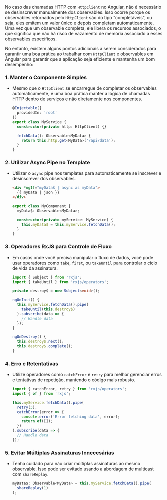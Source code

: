 No caso das chamadas HTTP com `HttpClient` no Angular, não é necessário se desinscrever manualmente dos observables. Isso ocorre porque os observables retornados pelo `HttpClient` são do tipo "completáveis", ou seja, eles emitem um valor único e depois completam automaticamente. 
Uma vez que um observable completa, ele libera os recursos associados, o que significa que não há risco de vazamento de memória associado a esses observables específicos.

No entanto, existem alguns pontos adicionais a serem considerados para garantir uma boa prática ao trabalhar com `HttpClient` e observables em Angular para garantir que a aplicação seja eficiente e mantenha um bom desempenho:

### 1. **Manter o Componente Simples**
   - Mesmo que o `HttpClient` se encarregue de completar os observables automaticamente, é uma boa prática manter a lógica de chamadas HTTP dentro de serviços e não diretamente nos componentes.
   
     ```typescript
     @Injectable({
       providedIn: 'root'
     })
     export class MyService {
       constructor(private http: HttpClient) {}

       fetchData(): Observable<MyData> {
         return this.http.get<MyData>('/api/data');
       }
     }
     ```

### 2. **Utilizar Async Pipe no Template**
   - Utilizar o `async` pipe nos templates para automaticamente se inscrever e desinscrever dos observables.

     ```html
     <div *ngIf="myData$ | async as myData">
       {{ myData | json }}
     </div>
     ```

     ```typescript
     export class MyComponent {
       myData$: Observable<MyData>;

       constructor(private myService: MyService) {
         this.myData$ = this.myService.fetchData();
       }
     }
     ```

### 3. **Operadores RxJS para Controle de Fluxo**
   - Em casos onde você precisa manipular o fluxo de dados, você pode usar operadores como `take`, `first`, ou `takeUntil` para controlar o ciclo de vida da assinatura.

     ```typescript
     import { Subject } from 'rxjs';
     import { takeUntil } from 'rxjs/operators';

     private destroy$ = new Subject<void>();

     ngOnInit() {
       this.myService.fetchData().pipe(
         takeUntil(this.destroy$)
       ).subscribe(data => {
         // Handle data
       });
     }

     ngOnDestroy() {
       this.destroy$.next();
       this.destroy$.complete();
     }
     ```

### 4. **Erro e Retentativas**
   - Utilize operadores como `catchError` e `retry` para melhor gerenciar erros e tentativas de repetição, mantendo o código mais robusto.

     ```typescript
     import { catchError, retry } from 'rxjs/operators';
     import { of } from 'rxjs';

     this.myService.fetchData().pipe(
       retry(3),
       catchError(error => {
         console.error('Error fetching data', error);
         return of([]);
       })
     ).subscribe(data => {
       // Handle data
     });
     ```

### 5. **Evitar Múltiplas Assinaturas Innecesárias**
   - Tenha cuidado para não criar múltiplas assinaturas ao mesmo observable. Isso pode ser evitado usando a abordagem de multicast com `shareReplay`.

     ```typescript
     myData$: Observable<MyData> = this.myService.fetchData().pipe(
       shareReplay(1)
     );
     ```
